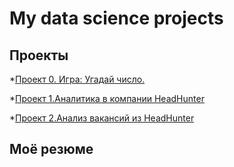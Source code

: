 # My data science projects

## Проекты

*[Проект 0. Игра: Угадай число.](https://github.com/Psa1kl/sf_data_science/tree/main/project_0)

*[Проект 1.Аналитика в компании HeadHunter](https://github.com/Psa1kl/sf_data_science/tree/main/project_1)

*[Проект 2.Анализ вакансий из HeadHunter](https://github.com/Psa1kl/sf_data_science/tree/main/project_2)

## Моё резюме
